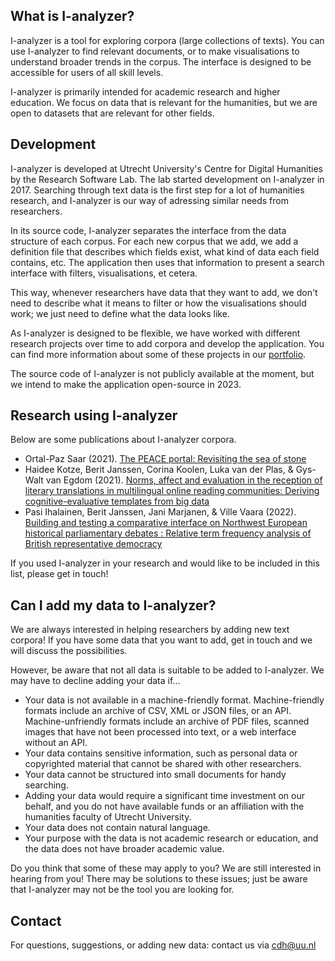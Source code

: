 ## What is I-analyzer?

I-analyzer is a tool for exploring corpora (large collections of texts). You can use I-analyzer to find relevant documents, or to make visualisations to understand broader trends in the corpus. The interface is designed to be accessible for users of all skill levels.

I-analyzer is primarily intended for academic research and higher education. We focus on data that is relevant for the humanities, but we are open to datasets that are relevant for other fields.

## Development

I-analyzer is developed at Utrecht University's Centre for Digital Humanities by the Research Software Lab. The lab started development on I-analyzer in 2017. Searching through text data is the first step for a lot of humanities research, and I-analyzer is our way of adressing similar needs from researchers.

In its source code, I-analyzer separates the interface from the data structure of each corpus. For each new corpus that we add, we add a definition file that describes which fields exist, what kind of data each field contains, etc. The application then uses that information to present a search interface with filters, visualisations, et cetera.

This way, whenever researchers have data that they want to add, we don't need to describe what it means to filter or how the visualisations should work; we just need to define what the data looks like.

As I-analyzer is designed to be flexible, we have worked with different research projects over time to add corpora and develop the application. You can find more information about some of these projects in our [portfolio](https://cdh.uu.nl/portfolio/?_theme=i-analyzer).

The source code of I-analyzer is not publicly available at the moment, but we intend to make the application open-source in 2023.

## Research using I-analyzer

Below are some publications about I-analyzer corpora.

- Ortal-Paz Saar (2021). [The PEACE portal: Revisiting the sea of stone](https://doi.org/10.5281/zenodo.4889490)
- Haidee Kotze, Berit Janssen, Corina Koolen, Luka van der Plas, & Gys-Walt van Egdom (2021). [Norms, affect and evaluation in the reception of literary translations in multilingual online reading communities: Deriving cognitive-evaluative templates from big data](https://www.jbe-platform.com/content/journals/10.1075/tcb.00060.kot)
- Pasi Ihalainen, Berit Janssen, Jani Marjanen, & Ville Vaara (2022). [Building and testing a comparative interface on Northwest European historical parliamentary debates : Relative term frequency analysis of British representative democracy](http://ceur-ws.org/Vol-3133/paper04.pdf)

If you used I-analyzer in your research and would like to be included in this list, please get in touch!

## Can I add my data to I-analyzer?

We are always interested in helping researchers by adding new text corpora! If you have some data that you want to add, get in touch and we will discuss the possibilities.

However, be aware that not all data is suitable to be added to I-analyzer. We may have to decline adding your data if...

- Your data is not available in a machine-friendly format. Machine-friendly formats include an archive of CSV, XML or JSON files, or an API. Machine-unfriendly formats include an archive of PDF files, scanned images that have not been processed into text, or a web interface without an API.
- Your data contains sensitive information, such as personal data or copyrighted material that cannot be shared with other researchers.
- Your data cannot be structured into small documents for handy searching.
- Adding your data would require a significant time investment on our behalf, and you do not have available funds or an affiliation with the humanities faculty of Utrecht University.
- Your data does not contain natural language.
- Your purpose with the data is not academic research or education, and the data does not have broader academic value.

Do you think that some of these may apply to you? We are still interested in hearing from you! There may be solutions to these issues; just be aware that I-analyzer may not be the tool you are looking for.

## Contact

For questions, suggestions, or adding new data: contact us via [cdh@uu.nl](mailto:cdh@uu.nl)
